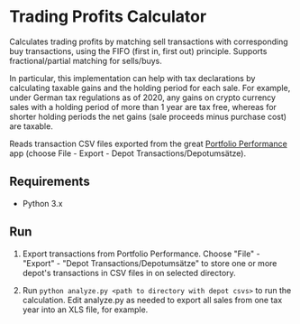 # Trading Profits Calculator

Calculates trading profits by matching sell transactions with corresponding buy transactions, using the FIFO (first in, first out) principle. Supports fractional/partial matching for sells/buys.

In particular, this implementation can help with tax declarations by calculating taxable gains and the holding period for each sale. For example, under German tax regulations as of 2020, any gains on crypto currency sales with a holding period of more than 1 year are tax free, whereas for shorter holding periods the net gains (sale proceeds minus purchase cost) are taxable.

Reads transaction CSV files exported from the great [Portfolio Performance](https://www.portfolio-performance.info) app (choose File - Export - Depot Transactions/Depotumsätze).

## Requirements

* Python 3.x

## Run

1) Export transactions from Portfolio Performance. Choose "File" - "Export" - "Depot Transactions/Depotumsätze" to store one or more depot's transactions in CSV files in on selected directory.

2) Run `python analyze.py <path to directory with depot csvs>` to run the calculation. Edit analyze.py as needed to export all sales from one tax year into an XLS file, for example.
